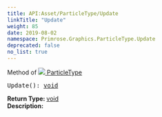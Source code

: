 ```yaml
---
title: API:Asset/ParticleType/Update
linkTitle: "Update"
weight: 85
date: 2019-08-02
namespace: Primrose.Graphics.ParticleType.Update
deprecated: false
no_list: true
---
```

Method of <a href="/docs/api-reference/Class/ParticleType"><img src="/icons/silk/default.png"/>&nbsp;ParticleType</a>
<pre class="method-declaration">
Update(): <a class="type" href="/docs/api-reference/System/void">void</a></pre>
<b>Return Type: </b>
<a class="type" href="/docs/api-reference/System/void">void</a>
<br/>
<b>Description: </b>